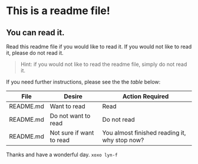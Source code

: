 # This is a readme file!

## You can read it.

Read this readme file if you would like to read it. If you would not like to read it, please do not read it.

> Hint: if you would not like to read the readme file, simply do not read it.

If you need further instructions, please see the the *table* below:

| File | Desire | Action Required | 
| --- | --- | --- |
| README.md | Want to read | Read |
| README.md | Do not want to read | Do not read |
| README.md | Not sure if want to read | You almost finished reading it, why stop now? |

Thanks and have a wonderful day. `xoxo lyn-f`